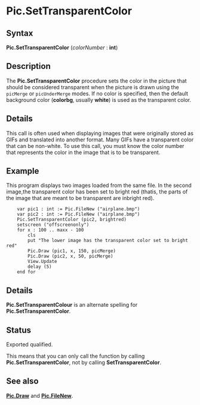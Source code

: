 
# Pic.SetTransparentColor

## Syntax
**Pic.SetTransparentColor** (_colorNumber_ : **int**)

## Description
The **Pic.SetTransparentColor** procedure sets the color in the picture that should be considered transparent when the picture is drawn using the `picMerge` or `picUnderMerge` modes. If no color is specified, then the default background color (**colorbg**, usually **white**) is used as the transparent color.


## Details
This call is often used when displaying images that were originally stored as GIFs and translated into another format. Many GIFs have a transparent color that can be non-white. To use this call, you must know the color number that represents the color in the image that is to be transparent.


## Example
This program displays two images loaded from the same file. In the second image,the transparent color has been set to bright red (thatis, the parts of the image that are meant to be transparent are inbright red).



        var pic1 : int := Pic.FileNew ("airplane.bmp")
        var pic2 : int := Pic.FileNew ("airplane.bmp")
        Pic.SetTransparentColor (pic2, brightred)
        setscreen ("offscreenonly")
        for x : 100 .. maxx - 100
            cls
            put "The lower image has the transparent color set to bright red"
            Pic.Draw (pic1, x, 150, picMerge)
            Pic.Draw (pic2, x, 50, picMerge)
            View.Update
            delay (5)
        end for
## Details
**Pic.SetTransparentColour** is an alternate spelling for **Pic.SetTransparentColor**.


## Status
Exported qualified.

This means that you can only call the function by calling **Pic.SetTransparentColor**, not by calling **SetTransparentColor**.


## See also
**[Pic.Draw](pic_draw.html)** and **[Pic.FileNew](pic_filenew.html)**.

